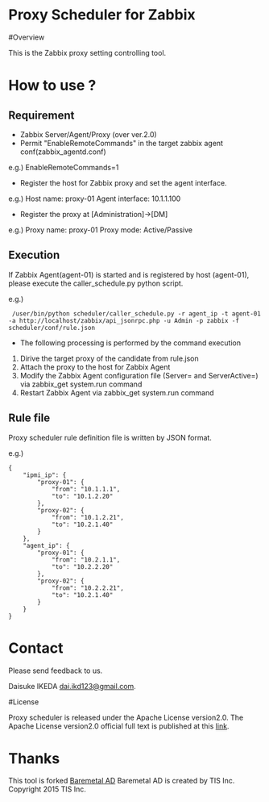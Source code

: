 Proxy Scheduler for Zabbix
====

#Overview

This is the Zabbix proxy setting controlling tool.

# How to use ?

## Requirement

- Zabbix Server/Agent/Proxy (over ver.2.0)
- Permit "EnableRemoteCommands" in the target zabbix agent conf(zabbix_agentd.conf)

e.g.)
EnableRemoteCommands=1

- Register the host for Zabbix proxy and set the agent interface.

e.g.)
Host name: proxy-01
Agent interface: 10.1.1.100

- Register the proxy at [Administration]->[DM]

e.g.)
Proxy name: proxy-01
Proxy mode: Active/Passive

  
## Execution

If Zabbix Agent(agent-01) is started and is registered by host (agent-01), please execute the caller_schedule.py python script.

e.g.)

     /user/bin/python scheduler/caller_schedule.py -r agent_ip -t agent-01 -a http://localhost/zabbix/api_jsonrpc.php -u Admin -p zabbix -f scheduler/conf/rule.json

- The following processing is performed by the command execution
1. Dirive the target proxy of the candidate from rule.json
2. Attach the proxy to the host for Zabbix Agent
3. Modify the Zabbix Agent configuration file (Server= and ServerActive=) via zabbix_get system.run command
4. Restart Zabbix Agent via zabbix_get system.run command

## Rule file

Proxy scheduler rule definition file is written by JSON format.

e.g.)

```
{
    "ipmi_ip": {
        "proxy-01": {
            "from": "10.1.1.1",
            "to": "10.1.2.20"
        },
        "proxy-02": {
            "from": "10.1.2.21",
            "to": "10.2.1.40"
        }
    },
    "agent_ip": {
        "proxy-01": {
            "from": "10.2.1.1",
            "to": "10.2.2.20"
        },
        "proxy-02": {
            "from": "10.2.2.21",
            "to": "10.2.1.40"
        }
    }
}
```


# Contact

Please send feedback to us.

Daisuke IKEDA
<dai.ikd123@gmail.com>.


#License

Proxy scheduler is released under the Apache License version2.0. The Apache License version2.0 official full text is published at this
[link](http://www.apache.org/licenses/LICENSE-2.0.html).

# Thanks

This tool is forked [Baremetal AD](https://github.com/tech-sketch/baremetal_ad)
Baremetal AD is created by TIS Inc.
Copyright 2015 TIS Inc.

